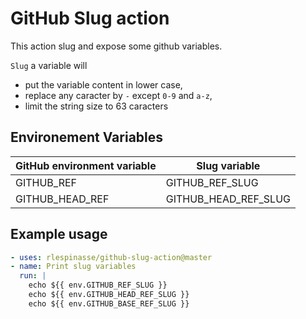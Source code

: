 # GitHub Slug action

This action slug and expose some github variables.

`Slug` a variable will

- put the variable content in lower case,
- replace any caracter by `-` except `0-9` and `a-z`,
- limit the string size to 63 caracters

## Environement Variables

| GitHub environment variable | Slug variable |
| - | - |
| GITHUB_REF | GITHUB_REF_SLUG |
| GITHUB_HEAD_REF | GITHUB_HEAD_REF_SLUG |

## Example usage

```yaml
- uses: rlespinasse/github-slug-action@master
- name: Print slug variables
  run: |
    echo ${{ env.GITHUB_REF_SLUG }}
    echo ${{ env.GITHUB_HEAD_REF_SLUG }}
    echo ${{ env.GITHUB_BASE_REF_SLUG }}
```
